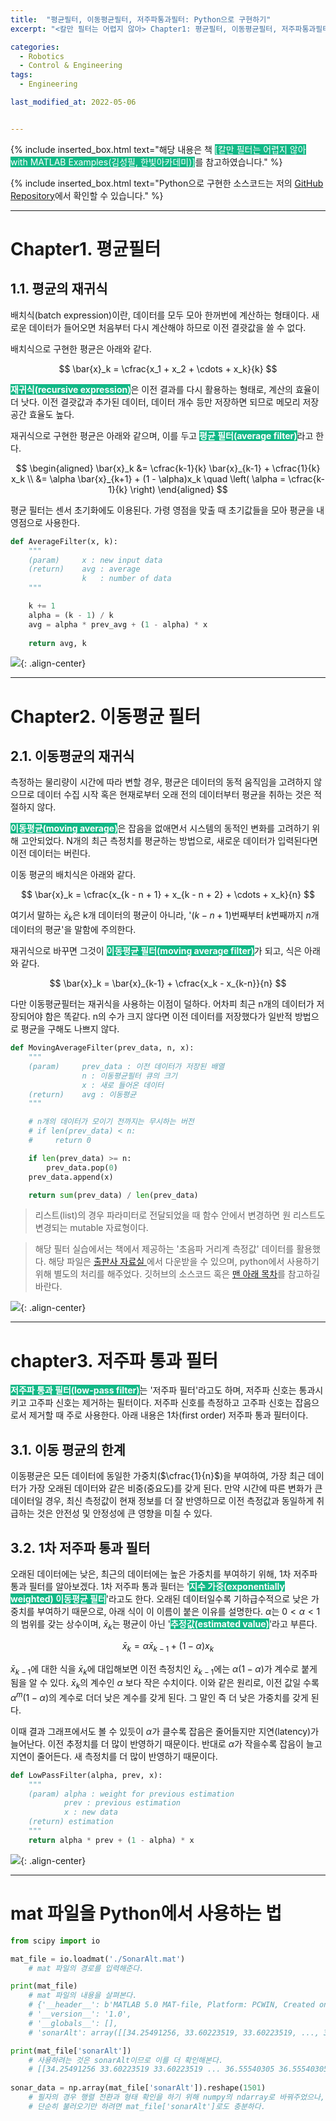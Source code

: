 ```yaml
---
title:  "평균필터, 이동평균필터, 저주파통과필터: Python으로 구현하기"
excerpt: "<칼만 필터는 어렵지 않아> Chapter1: 평균필터, 이동평균필터, 저주파통과필터"

categories:
  - Robotics
  - Control & Engineering
tags:
  - Engineering

last_modified_at: 2022-05-06


---
```


{% include inserted_box.html text="해당 내용은 책 <span style='background-color: #12B886; color: white'>[칼만 필터는 어렵지 않아 with MATLAB Examples(김성필, 한빛아카데미)]</span>를 참고하였습니다." %}

{% include inserted_box.html text="Python으로 구현한 소스코드는 저의 <a href='https://github.com/winterbloooom/kalman-filter'>GitHub Repository</a>에서 확인할 수 있습니다." %}

- - -
  
# Chapter1. 평균필터
## 1.1. 평균의 재귀식
배치식(batch expression)이란, 데이터를 모두 모아 한꺼번에 계산하는 형태이다. 새로운 데이터가 들어오면 처음부터 다시 계산해야 하므로 이전 결괏값을 쓸 수 없다.

배치식으로 구현한 평균은 아래와 같다.

$$
\bar{x}_k = \cfrac{x_1 + x_2 + \cdots + x_k}{k}
$$

<span style="background-color: #12B886; color: white">**재귀식(recursive expression)**</span>은 이전 결과를 다시 활용하는 형태로, 계산의 효율이 더 낫다. 이전 결괏값과 추가된 데이터, 데이터 개수 등만 저장하면 되므로 메모리 저장 공간 효율도 높다.

재귀식으로 구현한 평균은 아래와 같으며, 이를 두고 <span style="background-color: #12B886; color: white">**평균 필터(average filter)**</span>라고 한다.

$$
\begin{aligned} 
\bar{x}_k &= \cfrac{k-1}{k} \bar{x}_{k-1} + \cfrac{1}{k} x_k \\ 
&= \alpha \bar{x}_{k+1} + (1 - \alpha)x_k \quad \left( \alpha = \cfrac{k-1}{k} \right) 
\end{aligned}
$$

평균 필터는 센서 초기화에도 이용된다. 가령 영점을 맞출 때 초기값들을 모아 평균을 내 영점으로 사용한다.

```py
def AverageFilter(x, k):
    """
    (param)     x : new input data
    (return)    avg : average
                k	: number of data
    """

    k += 1    
    alpha = (k - 1) / k
    avg = alpha * prev_avg + (1 - alpha) * x
    
    return avg, k
```

![](https://velog.velcdn.com/images/717lumos/post/ed068588-7ad3-4bad-9691-40f23149b28c/image.png){: .align-center}

- - -

# Chapter2. 이동평균 필터
## 2.1. 이동평균의 재귀식

측정하는 물리량이 시간에 따라 변할 경우, 평균은 데이터의 동적 움직임을 고려하지 않으므로 데이터 수집 시작 혹은 현재로부터 오래 전의 데이터부터 평균을 취하는 것은 적절하지 않다.

<span style="background-color: #12B886; color: white">**이동평균(moving average)**</span>은 잡음을 없애면서 시스템의 동적인 변화를 고려하기 위해 고안되었다. N개의 최근 측정치를 평균하는 방법으로, 새로운 데이터가 입력된다면 이전 데이터는 버린다.

이동 평균의 배치식은 아래와 같다.

$$
\bar{x}_k = \cfrac{x_{k - n + 1} + x_{k - n + 2} + \cdots + x_k}{n}
$$

여기서 말하는 $\bar{x}_k$은 k개 데이터의 평균이 아니라, '$(k - n + 1)$번째부터 $k$번째까지 $n$개 데이터의 평균'을 말함에 주의한다.

재귀식으로 바꾸면 그것이 <span style="background-color: #12B886; color: white">**이동평균 필터(moving average filter)**</span>가 되고, 식은 아래와 같다.

$$
\bar{x}_k = \bar{x}_{k-1} + \cfrac{x_k - x_{k-n}}{n}
$$

다만 이동평균필터는 재귀식을 사용하는 이점이 덜하다. 어차피 최근 n개의 데이터가 저장되어야 함은 똑같다. n의 수가 크지 않다면 이전 데이터를 저장했다가 일반적 방법으로 평균을 구해도 나쁘지 않다.

```py
def MovingAverageFilter(prev_data, n, x):
    """
    (param)     prev_data : 이전 데이터가 저장된 배열
                n : 이동평균필터 큐의 크기
                x : 새로 들어온 데이터
    (return)    avg : 이동평균
    """

    # n개의 데이터가 모이기 전까지는 무시하는 버전
    # if len(prev_data) < n:
    #     return 0

    if len(prev_data) >= n:
        prev_data.pop(0)
    prev_data.append(x)

    return sum(prev_data) / len(prev_data)
```

> 리스트(list)의 경우 파라미터로 전달되었을 때 함수 안에서 변경하면 원 리스트도 변경되는 mutable 자료형이다.

> 해당 필터 실습에서는 책에서 제공하는 '초음파 거리계 측정값' 데이터를 활용했다. 해당 파일은 [출판사 자료실 ](https://www.hanbit.co.kr/store/books/look.php?p_code=B4956047798)에서 다운받을 수 있으며, python에서 사용하기 위해 별도의 처리를 해주었다. 깃허브의 소스코드 혹은 [맨 아래 목차](#mat-파일을-python에서-사용하는-법)를 참고하길 바란다.

![](https://velog.velcdn.com/images/717lumos/post/ec204599-a562-4c0a-a597-b483cdfaf583/image.png){: .align-center}

- - -

# chapter3. 저주파 통과 필터
<span style="background-color: #12B886; color: white">**저주파 통과 필터(low-pass filter)**</span>는 '저주파 필터'라고도 하며, 저주파 신호는 통과시키고 고주파 신호는 제거하는 필터이다. 저주파 신호를 측정하고 고주파 신호는 잡음으로서 제거할 때 주로 사용한다. 아래 내용은 1차(first order) 저주파 통과 필터이다.

## 3.1. 이동 평균의 한계
이동평균은 모든 데이터에 동일한 가중치($\cfrac{1}{n}$)을 부여하여, 가장 최근 데이터가 가장 오래된 데이터와 같은 비중(중요도)를 갖게 된다. 만약 시간에 따른 변화가 큰 데이터일 경우, 최신 측정값이 현재 정보를 더 잘 반영하므로 이전 측정값과 동일하게 취급하는 것은 안전성 및 안정성에 큰 영향을 미칠 수 있다.

## 3.2. 1차 저주파 통과 필터
오래된 데이터에는 낮은, 최근의 데이터에는 높은 가중치를 부여하기 위해, 1차 저주파 통과 필터를 알아보겠다. 1차 저주파 통과 필터는 '<span style="background-color: #12B886; color: white">**지수 가중(exponentially weighted) 이동평균 필터**</span>'라고도 한다. 오래된 데이터일수록 기하급수적으로 낮은 가중치를 부여하기 때문으로, 아래 식이 이 이름이 붙은 이유를 설명한다. $\alpha$는 $0 < \alpha < 1$의 범위를 갖는 상수이며, $\bar{x}_k$는 평균이 아닌 '<span style="background-color: #12B886; color: white">**추정값(estimated value)**</span>'라고 부른다.

$$
\bar{x}_k = \alpha \bar{x}_{k - 1} + (1-\alpha) x_k
$$

$\bar{x}_{k-1}$에 대한 식을 $\bar{x}_{k}$에 대입해보면 이전 측정치인 $\bar{x}_{k-1}$에는 $\alpha (1-\alpha)$가 계수로 붙게 됨을 알 수 있다. $\bar{x}_{k}$의 계수인 $\alpha$ 보다 작은 수치이다. 이와 같은 원리로, 이전 값일 수록 $\alpha^m (1-\alpha)$의 계수로 더더 낮은 계수를 갖게 된다. 그 말인 즉 더 낮은 가중치를 갖게 된다.

이때 결과 그래프에서도 볼 수 있듯이 $\alpha$가 클수록 잡음은 줄어들지만 지연(latency)가 늘어난다. 이전 추정치를 더 많이 반영하기 때문이다. 반대로 $\alpha$가 작을수록 잡음이 늘고 지연이 줄어든다. 새 측정치를 더 많이 반영하기 때문이다.

```py
def LowPassFilter(alpha, prev, x):
    """
    (param) alpha : weight for previous estimation
            prev : previous estimation
            x : new data
    (return) estimation
    """
    return alpha * prev + (1 - alpha) * x
```

![](https://velog.velcdn.com/images/717lumos/post/8767db45-e1c1-4ca7-b66f-770c35cd8a14/image.png){: .align-center}

- - -

# mat 파일을 Python에서 사용하는 법
```py
from scipy import io

mat_file = io.loadmat('./SonarAlt.mat')
	# mat 파일의 경로를 입력해준다.

print(mat_file)
	# mat 파일의 내용을 살펴본다.
	# {'__header__': b'MATLAB 5.0 MAT-file, Platform: PCWIN, Created on: Thu Feb 25 13:19:03 2010', 
    # '__version__': '1.0', 
    # '__globals__': [], 
    # 'sonarAlt': array([[34.25491256, 33.60223519, 33.60223519, ..., 36.55540305, 36.55540305, 36.55540305]])}

print(mat_file['sonarAlt'])
	# 사용하려는 것은 sonarAlt이므로 이를 더 확인해본다.
    # [[34.25491256 33.60223519 33.60223519 ... 36.55540305 36.55540305 36.55540305]]
        
sonar_data = np.array(mat_file['sonarAlt']).reshape(1501)
	# 필자의 경우 행렬 전환과 형태 확인을 하기 위해 numpy의 ndarray로 바꿔주었으나,
    # 단순히 불러오기만 하려면 mat_file['sonarAlt']로도 충분하다.
```
